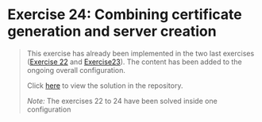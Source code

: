 # Exercise 24: Combining certificate generation and server creation

> This exercise has already been implemented in the two last exercises ([Exercise 22](./exercise22.md) and  [Exercise23](./exercise23.md)).
> The content has been added to the ongoing overall configuration.
>
> Click [here](https://github.com/DWalz/sdi-25/tree/main/exercise22) to view the solution in the repository.
>
> *Note:* The exercises 22 to 24 have been solved inside one configuration